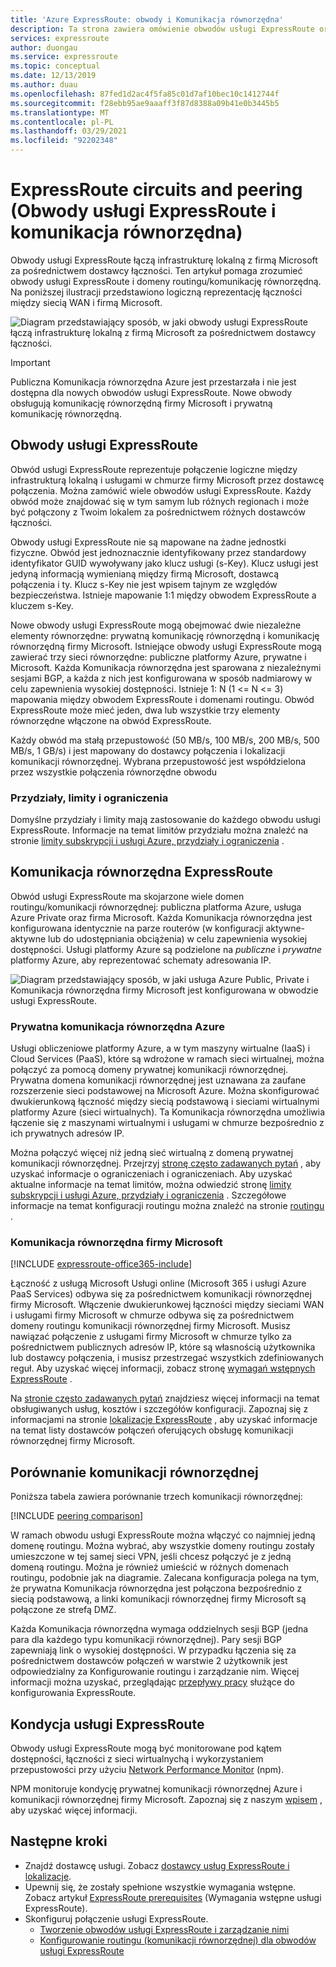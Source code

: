 ```yaml
---
title: 'Azure ExpressRoute: obwody i Komunikacja równorzędna'
description: Ta strona zawiera omówienie obwodów usługi ExpressRoute oraz domen routingu/komunikacji równorzędnej.
services: expressroute
author: duongau
ms.service: expressroute
ms.topic: conceptual
ms.date: 12/13/2019
ms.author: duau
ms.openlocfilehash: 87fed1d2ac4f5fa85c01d7af10bec10c1412744f
ms.sourcegitcommit: f28ebb95ae9aaaff3f87d8388a09b41e0b3445b5
ms.translationtype: MT
ms.contentlocale: pl-PL
ms.lasthandoff: 03/29/2021
ms.locfileid: "92202348"
---
```

# <a name="expressroute-circuits-and-peering"></a>ExpressRoute circuits and peering (Obwody usługi ExpressRoute i komunikacja równorzędna)

Obwody usługi ExpressRoute łączą infrastrukturę lokalną z firmą Microsoft za pośrednictwem dostawcy łączności. Ten artykuł pomaga zrozumieć obwody usługi ExpressRoute i domeny routingu/komunikację równorzędną. Na poniższej ilustracji przedstawiono logiczną reprezentację łączności między siecią WAN i firmą Microsoft.

![Diagram przedstawiający sposób, w jaki obwody usługi ExpressRoute łączą infrastrukturę lokalną z firmą Microsoft za pośrednictwem dostawcy łączności.](./media/expressroute-circuit-peerings/expressroute-basic.png)

> [!IMPORTANT]
> Publiczna Komunikacja równorzędna Azure jest przestarzała i nie jest dostępna dla nowych obwodów usługi ExpressRoute. Nowe obwody obsługują komunikację równorzędną firmy Microsoft i prywatną komunikację równorzędną.  
>

## <a name="expressroute-circuits"></a><a name="circuits"></a>Obwody usługi ExpressRoute

Obwód usługi ExpressRoute reprezentuje połączenie logiczne między infrastrukturą lokalną i usługami w chmurze firmy Microsoft przez dostawcę połączenia. Można zamówić wiele obwodów usługi ExpressRoute. Każdy obwód może znajdować się w tym samym lub różnych regionach i może być połączony z Twoim lokalem za pośrednictwem różnych dostawców łączności.

Obwody usługi ExpressRoute nie są mapowane na żadne jednostki fizyczne. Obwód jest jednoznacznie identyfikowany przez standardowy identyfikator GUID wywoływany jako klucz usługi (s-Key). Klucz usługi jest jedyną informacją wymienianą między firmą Microsoft, dostawcą połączenia i ty. Klucz s-Key nie jest wpisem tajnym ze względów bezpieczeństwa. Istnieje mapowanie 1:1 między obwodem ExpressRoute a kluczem s-Key.

Nowe obwody usługi ExpressRoute mogą obejmować dwie niezależne elementy równorzędne: prywatną komunikację równorzędną i komunikację równorzędną firmy Microsoft. Istniejące obwody usługi ExpressRoute mogą zawierać trzy sieci równorzędne: publiczne platformy Azure, prywatne i Microsoft. Każda Komunikacja równorzędna jest sparowana z niezależnymi sesjami BGP, a każda z nich jest konfigurowana w sposób nadmiarowy w celu zapewnienia wysokiej dostępności. Istnieje 1: N (1 <= N <= 3) mapowania między obwodem ExpressRoute i domenami routingu. Obwód ExpressRoute może mieć jeden, dwa lub wszystkie trzy elementy równorzędne włączone na obwód ExpressRoute.

Każdy obwód ma stałą przepustowość (50 MB/s, 100 MB/s, 200 MB/s, 500 MB/s, 1 GB/s) i jest mapowany do dostawcy połączenia i lokalizacji komunikacji równorzędnej. Wybrana przepustowość jest współdzielona przez wszystkie połączenia równorzędne obwodu

### <a name="quotas-limits-and-limitations"></a><a name="quotas"></a>Przydziały, limity i ograniczenia

Domyślne przydziały i limity mają zastosowanie do każdego obwodu usługi ExpressRoute. Informacje na temat limitów przydziału można znaleźć na stronie [limity subskrypcji i usługi Azure, przydziały i ograniczenia](../azure-resource-manager/management/azure-subscription-service-limits.md) .

## <a name="expressroute-peering"></a><a name="routingdomains"></a>Komunikacja równorzędna ExpressRoute

Obwód usługi ExpressRoute ma skojarzone wiele domen routingu/komunikacji równorzędnej: publiczna platforma Azure, usługa Azure Private oraz firma Microsoft. Każda Komunikacja równorzędna jest konfigurowana identycznie na parze routerów (w konfiguracji aktywne-aktywne lub do udostępniania obciążenia) w celu zapewnienia wysokiej dostępności. Usługi platformy Azure są podzielone na *publiczne* i *prywatne* platformy Azure, aby reprezentować schematy adresowania IP.

![Diagram przedstawiający sposób, w jaki usługa Azure Public, Private i Komunikacja równorzędna firmy Microsoft jest konfigurowana w obwodzie usługi ExpressRoute.](./media/expressroute-circuit-peerings/expressroute-peerings.png)

### <a name="azure-private-peering"></a><a name="privatepeering"></a>Prywatna komunikacja równorzędna Azure

Usługi obliczeniowe platformy Azure, a w tym maszyny wirtualne (IaaS) i Cloud Services (PaaS), które są wdrożone w ramach sieci wirtualnej, można połączyć za pomocą domeny prywatnej komunikacji równorzędnej. Prywatna domena komunikacji równorzędnej jest uznawana za zaufane rozszerzenie sieci podstawowej na Microsoft Azure. Można skonfigurować dwukierunkową łączność między siecią podstawową i sieciami wirtualnymi platformy Azure (sieci wirtualnych). Ta Komunikacja równorzędna umożliwia łączenie się z maszynami wirtualnymi i usługami w chmurze bezpośrednio z ich prywatnych adresów IP.  

Można połączyć więcej niż jedną sieć wirtualną z domeną prywatnej komunikacji równorzędnej. Przejrzyj [stronę często zadawanych pytań](expressroute-faqs.md) , aby uzyskać informacje o ograniczeniach i ograniczeniach. Aby uzyskać aktualne informacje na temat limitów, można odwiedzić stronę [limity subskrypcji i usługi Azure, przydziały i ograniczenia](../azure-resource-manager/management/azure-subscription-service-limits.md) .  Szczegółowe informacje na temat konfiguracji routingu można znaleźć na stronie [routingu](expressroute-routing.md) .

### <a name="microsoft-peering"></a><a name="microsoftpeering"></a>Komunikacja równorzędna firmy Microsoft

[!INCLUDE [expressroute-office365-include](../../includes/expressroute-office365-include.md)]

Łączność z usługą Microsoft Usługi online (Microsoft 365 i usługi Azure PaaS Services) odbywa się za pośrednictwem komunikacji równorzędnej firmy Microsoft. Włączenie dwukierunkowej łączności między sieciami WAN i usługami firmy Microsoft w chmurze odbywa się za pośrednictwem domeny routingu komunikacji równorzędnej firmy Microsoft. Musisz nawiązać połączenie z usługami firmy Microsoft w chmurze tylko za pośrednictwem publicznych adresów IP, które są własnością użytkownika lub dostawcy połączenia, i musisz przestrzegać wszystkich zdefiniowanych reguł. Aby uzyskać więcej informacji, zobacz stronę [wymagań wstępnych ExpressRoute](expressroute-prerequisites.md) .

Na [stronie często zadawanych pytań](expressroute-faqs.md) znajdziesz więcej informacji na temat obsługiwanych usług, kosztów i szczegółów konfiguracji. Zapoznaj się z informacjami na stronie [lokalizacje ExpressRoute](expressroute-locations.md) , aby uzyskać informacje na temat listy dostawców połączeń oferujących obsługę komunikacji równorzędnej firmy Microsoft.

## <a name="peering-comparison"></a><a name="peeringcompare"></a>Porównanie komunikacji równorzędnej

Poniższa tabela zawiera porównanie trzech komunikacji równorzędnej:

[!INCLUDE [peering comparison](../../includes/expressroute-peering-comparison.md)]

W ramach obwodu usługi ExpressRoute można włączyć co najmniej jedną domenę routingu. Można wybrać, aby wszystkie domeny routingu zostały umieszczone w tej samej sieci VPN, jeśli chcesz połączyć je z jedną domeną routingu. Można je również umieścić w różnych domenach routingu, podobnie jak na diagramie. Zalecana konfiguracja polega na tym, że prywatna Komunikacja równorzędna jest połączona bezpośrednio z siecią podstawową, a linki komunikacji równorzędnej firmy Microsoft są połączone ze strefą DMZ.

Każda Komunikacja równorzędna wymaga oddzielnych sesji BGP (jedna para dla każdego typu komunikacji równorzędnej). Pary sesji BGP zapewniają link o wysokiej dostępności. W przypadku łączenia się za pośrednictwem dostawców połączeń w warstwie 2 użytkownik jest odpowiedzialny za Konfigurowanie routingu i zarządzanie nim. Więcej informacji można uzyskać, przeglądając [przepływy pracy](expressroute-workflows.md) służące do konfigurowania ExpressRoute.

## <a name="expressroute-health"></a><a name="health"></a>Kondycja usługi ExpressRoute

Obwody usługi ExpressRoute mogą być monitorowane pod kątem dostępności, łączności z sieci wirtualnychą i wykorzystaniem przepustowości przy użyciu [Network Performance Monitor](../networking/network-monitoring-overview.md) (npm).

NPM monitoruje kondycję prywatnej komunikacji równorzędnej Azure i komunikacji równorzędnej firmy Microsoft. Zapoznaj się z naszym [wpisem](https://azure.microsoft.com/blog/monitoring-of-azure-expressroute-in-preview/) , aby uzyskać więcej informacji.

## <a name="next-steps"></a>Następne kroki

* Znajdź dostawcę usługi. Zobacz [dostawcy usług ExpressRoute i lokalizacje](expressroute-locations.md).
* Upewnij się, że zostały spełnione wszystkie wymagania wstępne. Zobacz artykuł [ExpressRoute prerequisites](expressroute-prerequisites.md) (Wymagania wstępne usługi ExpressRoute).
* Skonfiguruj połączenie usługi ExpressRoute.
  * [Tworzenie obwodów usługi ExpressRoute i zarządzanie nimi](expressroute-howto-circuit-portal-resource-manager.md)
  * [Konfigurowanie routingu (komunikacji równorzędnej) dla obwodów usługi ExpressRoute](expressroute-howto-routing-portal-resource-manager.md)